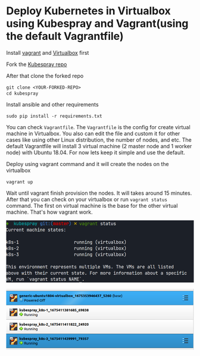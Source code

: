 # Deploy Kubernetes in Virtualbox using Kubespray and Vagrant(using the default Vagrantfile)

Install [vagrant](https://www.vagrantup.com/) and [Virtualbox](https://www.virtualbox.org/) first

Fork the [Kubespray repo](https://github.com/kubernetes-sigs/kubespray)

After that clone the forked repo

```
git clone <YOUR-FORKED-REPO>
cd kubespray
```

Install ansible and other requirements

```
sudo pip install -r requirements.txt
```

You can check `Vagrantfile`. The `Vagrantfile` is the config for create virtual machine in Virtualbox. You also can edit the file and custom it for other cases like using other Linux distribution, the number of nodes, and etc. The default Vagrantfile will install 3 virtual machine (2 master node and 1 worker node) with Ubuntu 18.04. For now lets keep it simple and use the default.

Deploy using vagrant command and it will create the nodes on the virtualbox

```
vagrant up
```

Wait until vagrant finish provision the nodes. It will takes around 15 minutes. After that you can check on your virtualbox or run `vagrant status` command. The first on virtual machine is the base for the other virtual machine. That's how vagrant work.

![images-of-vagrant-status](images/vagrant-status.png)

![images-of-virtual-machine-lists](images/virtualbox-vm.png)

